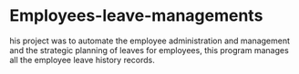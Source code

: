 # Employees-leave-managements
his project was to automate the employee administration and management and the strategic planning of leaves for employees, this program manages all the employee leave history records. 
